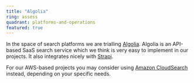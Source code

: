```yaml
---
title: "Algolia"
ring: assess
quadrant: platforms-and-operations
featured: true
---
```


In the space of search platforms we are trialling [Algolia](https://www.algolia.com). Algolia is an API-based SaaS search service which we think is very easy to implement in our projects. It also integrates nicely with [Strapi](/tools/strapi).

For our AWS-based projects you may consider using [Amazon CloudSearch](https://aws.amazon.com/cloudsearch) instead, depending on your specific needs.
